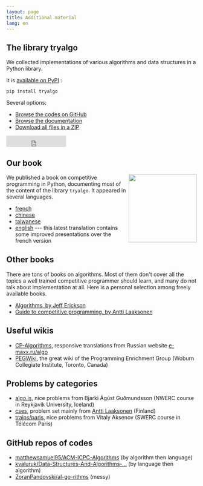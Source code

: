 ```yaml
---
layout: page
title: Additional material
lang: en
---
```


## The library tryalgo

We collected implementations of various algorithms and data structures in a Python library.

It is [available on PyPI](https://pypi.python.org/pypi/tryalgo/) :

    pip install tryalgo

Several options:

- [Browse the codes on GitHub](https://github.com/jilljenn/tryalgo)
- [Browse the documentation](https://jilljenn.github.io/tryalgo/)
- [Download all files in a ZIP](https://github.com/jilljenn/tryalgo/archive/master.zip)

<iframe src="https://ghbtns.com/github-btn.html?user=jilljenn&amp;repo=tryalgo&amp;type=fork&amp;count=true&amp;size=large" frameborder="0" scrolling="0" width="158px" height="30px"></iframe>

## Our book

<a href="http://www.amazon.fr/gp/product/2340010055/ref=as_li_tl?ie=UTF8&amp;camp=1642&amp;creative=19458&amp;creativeASIN=2340010055&amp;linkCode=as2&amp;tag=mangaki-21"><img src="/static/cover.jpg" style="float: right" width="180" /></a>

We published a book on competitive programming in Python, documenting most of the content of the library `tryalgo`. It appeared in several languages.

- [french](https://www.editions-ellipses.fr/accueil/3853-programmation-efficace-128-algorithmes-quil-faut-avoir-compris-et-codes-en-python-au-cours-de-sa-vie-9782340010055.html)
- [chinese](https://book.douban.com/subject/30210075/)
- [taiwanese](http://www.drmaster.com.tw/Bookinfo.asp?BookID=MP11906)
- [english](http://www.cambridge.org/9781108716826) --- this latest translation contains some improved presentations over the french version


## Other books

There are tons of books on algorithms. Most of them don't cover all the topics a well trained competitive programmer should learn, and many do not talk about implementation at all. Here is a personal selection among freely available books.

- [Algorithms, by Jeff Erickson](https://jeffe.cs.illinois.edu/teaching/algorithms/book/Algorithms-JeffE.pdf) 
- [Guide to competitive programming, by Antti Laaksonen](https://link.springer.com/book/10.1007/978-3-319-72547-5)


## Useful wikis

- [CP-Algorithms](https://cp-algorithms.com), responsive translations from Russian website [e-maxx.ru/algo](http://e-maxx.ru/algo)
- [PEGWiki](https://wcipeg.com/wiki/Special:AllPages), the great wiki of the Programming Enrichment Group (Woburn Collegiate Institute, Toronto, Canada)

## Problems by categories

- [algo.is](https://algo.is), nice problems from Bjarki Ágúst Guðmundsson (NWERC course in Reykjavik University, Iceland)
- [cses](https://cses.fi/problemset/), problem set mainly from [Antti Laaksonen](https://www.cs.helsinki.fi/u/ahslaaks/) (Finland)
- [trains/paris](http://neerc.ifmo.ru/trains/paris/), nice problems from Vitaly Aksenov (SWERC course in Télécom Paris)

## GitHub repos of codes

- [matthewsamuel95/ACM-ICPC-Algorithms](https://github.com/matthewsamuel95/ACM-ICPC-Algorithms) (by algorithm then language)
- [kvaluruk/Data-Structures-And-Algorithms-…](https://github.com/kvaluruk/Data-Structures-And-Algorithms-Hacktoberfest18) (by language then algorithm)
- [ZoranPandovski/al-go-rithms](https://github.com/ZoranPandovski/al-go-rithms) (messy)

